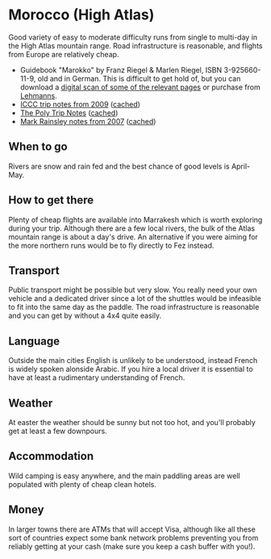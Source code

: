 Morocco (High Atlas)
====================

Good variety of easy to moderate difficulty runs from single to multi-day in the High Atlas mountain range. Road infrastructure is reasonable, and flights from Europe are relatively cheap. 

  * Guidebook "Marokko" by Franz Riegel & Marlen Riegel, ISBN 3-925660-11-9, old and in German. This is difficult to get hold of, but you can download a [digital scan of some of the relevant pages](./asset/morocco/marokko-zu-fuss-fahrrad-boot.pdf) or purchase from [Lehmanns](http://www.lehmanns.de/shop/nocategory/213947-9783925660115-marokko).
  * [ICCC trip notes from 2009](http://www.union.ic.ac.uk/rcc/canoe/mediawiki/Morocco_River_Guides) ([cached](./asset/morocco/iccc-2009.pdf))
  * [The Poly Trip Notes](http://www.thepoly.co.uk/tripreports/morocco.html) ([cached](./asset/morocco/poly-2004.pdf))
  * [Mark Rainsley notes from 2007](http://www.ukriversguidebook.co.uk/forum/viewtopic.php?f=3&t=21109) ([cached](./asset/morocco/mark-rainsley-2007.pdf))

When to go
----------

Rivers are snow and rain fed and the best chance of good levels is April-May. 

How to get there
----------------

Plenty of cheap flights are available into Marrakesh which is worth exploring during your trip. Although there are a few local rivers, the bulk of the Atlas mountain range is about a day's drive. An alternative if you were aiming for the more northern runs would be to fly directly to Fez instead.

Transport
---------

Public transport might be possible but very slow. You really need your own vehicle and a dedicated driver since a lot of the shuttles would be infeasible to fit into the same day as the paddle. The road infrastructure is reasonable and you can get by without a 4x4 quite easily. 

Language
--------

Outside the main cities English is unlikely to be understood, instead French is widely spoken alonside Arabic. If you hire a local driver it is essential to have at least a rudimentary understanding of French. 

Weather
-------

At easter the weather should be sunny but not too hot, and you'll probably get at least a few downpours.

Accommodation
-------------

Wild camping is easy anywhere, and the main paddling areas are well populated with plenty of cheap clean hotels.

Money
-----

In larger towns there are ATMs that will accept Visa, although like all these sort of countries expect some bank network problems preventing you from reliably getting at your cash (make sure you keep a cash buffer with you!).



